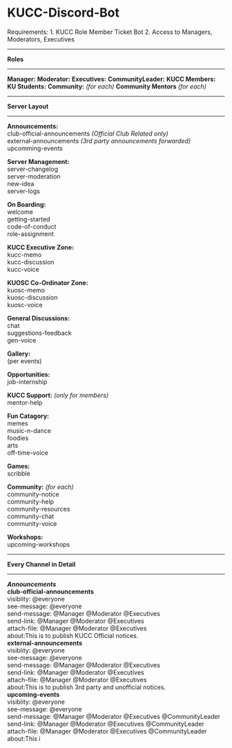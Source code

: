 # KUCC-Discord-Bot

Requirements:
    1. KUCC Role Member Ticket Bot
    2. Access to Managers, Moderators, Executives

_______________________________________________________________________
**Roles**
_______________________________________________________________________
**Manager:**
**Moderator:**
**Executives:**
**CommunityLeader:**
**KUCC Members:**
**KU Students:**
**Community:** *(for each)*
**Community Mentors** *(for each)*


_______________________________________________________________________
**Server Layout**
_______________________________________________________________________

**Announcements:**  
    club-official-announcements *(Official Club Related only)*  
    external-announcements *(3rd party announcements forwarded)*  
    upcomming-events  

**Server Management:**  
    server-changelog  
    server-moderation  
    new-idea  
    server-logs  

**On Boarding:**  
    welcome  
    getting-started  
    code-of-conduct  
    role-assignment  

**KUCC Executive Zone:**  
    kucc-memo  
    kucc-discussion  
    kucc-voice  

**KUOSC Co-Ordinator Zone:**  
    kuosc-memo  
    kuosc-discussion  
    kuosc-voice  

**General Discussions:**  
    chat  
    suggestions-feedback  
    gen-voice  

**Gallery:**  
    (per events)  

**Opportunities:**  
    job-internship  

**KUCC Support:** *(only for members)*  
    mentor-help  

**Fun Catagory:**  
    memes  
    music-n-dance  
    foodies  
    arts  
    off-time-voice  

**Games:**  
    scribble  

**Community:** *(for each)*  
    community-notice  
    community-help  
    community-resources  
    community-chat  
    community-voice  

**Workshops:**  
    upcoming-workshops  


_____________________________________________________
**Every Channel in Detail**
_____________________________________________________

***Announcements***  
    **club-official-announcements**  
        visiblity: @everyone  
        see-message: @everyone  
        send-message: @Manager @Moderator @Executives  
        send-link: @Manager @Moderator @Executives  
        attach-file: @Manager @Moderator @Executives  
        about:This is to publish KUCC Official notices.  
    **external-announcements**  
        visiblity: @everyone  
        see-message: @everyone  
        send-message: @Manager @Moderator @Executives  
        send-link: @Manager @Moderator @Executives  
        attach-file: @Manager @Moderator @Executives  
        about:This is to publish 3rd party and unofficial notices.  
    **upcoming-events**  
        visiblity: @everyone  
        see-message: @everyone  
        send-message: @Manager @Moderator @Executives @CommunityLeader  
        send-link: @Manager @Moderator @Executives @CommunityLeader  
        attach-file: @Manager @Moderator @Executives @CommunityLeader  
        about:This i
    



